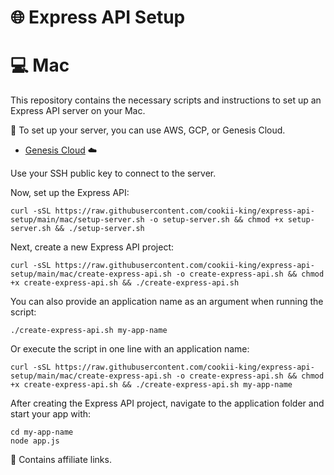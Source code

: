 # 🌐 Express API Setup

# 💻 Mac

This repository contains the necessary scripts and instructions to set up an Express API server on your Mac.

🚀 To set up your server, you can use AWS, GCP, or Genesis Cloud.

- [Genesis Cloud](https://gnsiscld.co/f8a53) ☁️

Use your SSH public key to connect to the server.

Now, set up the Express API:

```
curl -sSL https://raw.githubusercontent.com/cookii-king/express-api-setup/main/mac/setup-server.sh -o setup-server.sh && chmod +x setup-server.sh && ./setup-server.sh
```

Next, create a new Express API project:

```
curl -sSL https://raw.githubusercontent.com/cookii-king/express-api-setup/main/mac/create-express-api.sh -o create-express-api.sh && chmod +x create-express-api.sh && ./create-express-api.sh
```

You can also provide an application name as an argument when running the script:

```
./create-express-api.sh my-app-name
```

Or execute the script in one line with an application name:

```
curl -sSL https://raw.githubusercontent.com/cookii-king/express-api-setup/main/mac/create-express-api.sh -o create-express-api.sh && chmod +x create-express-api.sh && ./create-express-api.sh my-app-name
```

After creating the Express API project, navigate to the application folder and start your app with:

```
cd my-app-name
node app.js
```

🔗 Contains affiliate links.
